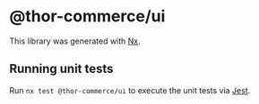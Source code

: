 # @thor-commerce/ui

This library was generated with [Nx](https://nx.dev).

## Running unit tests

Run `nx test @thor-commerce/ui` to execute the unit tests via [Jest](https://jestjs.io).
